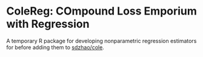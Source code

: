 # ColeReg: COmpound Loss Emporium with Regression

A temporary R package for developing nonparametric regression estimators for 
before adding them to [sdzhao/cole](https://github.com/sdzhao/cole).
